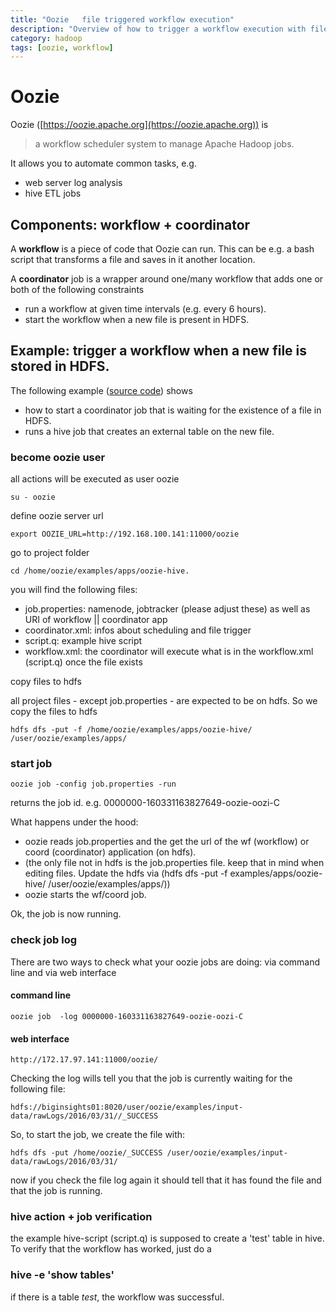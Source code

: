```yaml
---
title: "Oozie   file triggered workflow execution"
description: "Overview of how to trigger a workflow execution with files in Apache Oozie"
category: hadoop
tags: [oozie, workflow]
---
```


# Oozie
Oozie ([https://oozie.apache.org](https://oozie.apache.org)) is 

>  a workflow scheduler system to manage Apache Hadoop jobs.

It allows you to automate common tasks, e.g.

* web server log analysis 
* hive ETL jobs

## Components: workflow + coordinator
A **workflow** is a piece of code that Oozie can run. This can be e.g. a bash script that transforms a file and saves in it another location.

A **coordinator** job is a wrapper around one/many workflow that adds one or both of the following constraints

* run a workflow at given time intervals (e.g. every 6 hours).
* start the workflow when a new file is present in HDFS.

## Example: trigger a workflow when a new file is stored in HDFS.

The following example ([source code](https://github.com/fabsta/oozie_hive_file_trigger)) shows 

* how to start a coordinator job that is waiting for the existence of a file in HDFS. 
* runs a hive job that creates an external table on the new file.



### become oozie user

all actions will be executed as user oozie

```
su - oozie
```
define oozie server url

```
export OOZIE_URL=http://192.168.100.141:11000/oozie
```
go to project folder

```
cd /home/oozie/examples/apps/oozie-hive.
```

you will find the following files:

* job.properties: namenode, jobtracker (please adjust these) as well as URI of workflow || coordinator app
* coordinator.xml: infos about scheduling and file trigger
* script.q: example hive script
* workflow.xml: the coordinator will execute what is in the workflow.xml (script.q) once the file exists


copy files to hdfs

all project files - except job.properties - are expected to be on hdfs. So we copy the files to hdfs

```
hdfs dfs -put -f /home/oozie/examples/apps/oozie-hive/ /user/oozie/examples/apps/
```

### start job

```
oozie job -config job.properties -run
```

returns the job id. e.g. 0000000-160331163827649-oozie-oozi-C

What happens under the hood:

* oozie reads job.properties and the get the url of the wf (workflow) or coord (coordinator) application (on hdfs).
* (the only file not in hdfs is the job.properties file. keep that in mind when editing files. Update the hdfs via (hdfs dfs -put -f examples/apps/oozie-hive/ /user/oozie/examples/apps/))
* oozie starts the wf/coord job.

Ok, the job is now running.

### check job log

There are two ways to check what your oozie jobs are doing: via command line and via web interface

#### command line

```
oozie job  -log 0000000-160331163827649-oozie-oozi-C
```

#### web interface

```
http://172.17.97.141:11000/oozie/
```

Checking the log wills tell you that the job is currently waiting for the following file:

```
hdfs://biginsights01:8020/user/oozie/examples/input-data/rawLogs/2016/03/31//_SUCCESS
```

So, to start the job, we create the file with:

```
hdfs dfs -put /home/oozie/_SUCCESS /user/oozie/examples/input-data/rawLogs/2016/03/31/
```

now if you check the file log again it should tell that it has found the file and that the job is running.

### hive action + job verification

the example hive-script (script.q) is supposed to create a 'test' table in hive. To verify that the workflow has worked, just do a

### hive -e 'show tables'

if there is a table *test*, the workflow was successful. 